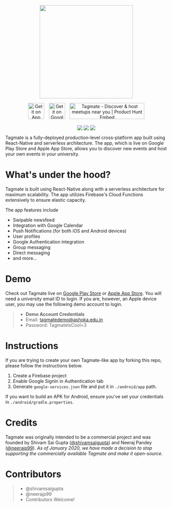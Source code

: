 <p align="center">
  <img align="center" src="https://tagmateapp.com/assets/images/tagmate_black.png" width="290"/>
</p>

<p align="center">
<a href='https://apps.apple.com/in/app/tagmate/id1468743902?mt=8'><img alt='Get it on App Store' src='https://tagmateapp.com/assets/images/apple_badge.svg' height="50" /></a> &ensp; <a href='https://play.google.com/store/apps/details?id=com.chillmate&pcampaignid=pcampaignidMKT-Other-global-all-co-prtnr-py-PartBadge-Mar2515-1'><img alt='Get it on Google Play' src='https://tagmateapp.com/assets/images/playstore_badge_str.png' height="50" /></a> &ensp; <a href="https://www.producthunt.com/posts/tagmate?utm_source=badge-featured&utm_medium=badge&utm_souce=badge-tagmate" target="_blank"><img src="https://api.producthunt.com/widgets/embed-image/v1/featured.svg?post_id=167765&theme=light" alt="Tagmate - Discover & host meetups near you | Product Hunt Embed" style="width: 233px; height: 50px;" width="233px" height="50px" /></a> 
</p>

<p align="center">
<img align="center" src="https://tagmateapp.com/gifs/login.gif"/>
<img align="center" src="https://tagmateapp.com/gifs/swipe1.gif"/>
<img align="center" src="https://tagmateapp.com/gifs/host.gif"/>
</p>

Tagmate is a fully-deployed production-level cross-platform app built using React-Native and serverless architecture. The app, which is live on Google Play Store and Apple App Store, allows you to discover new events and host your own events in your university.

# What's under the hood?

Tagmate is built using React-Native along with a serverless architecture for maximum scalability. The app utilizes Firebase's Cloud Functions extensively to ensure elastic capacity. 

The app features include 

 - Swipable newsfeed
 - Integration with Google Calendar
 - Push Notifications (for both iOS and Android devices)
 - User profiles
 - Google Authentication integration
 - Group messaging
 - Direct messaging
 - and more...

# Demo

Check out Tagmate live on [Google Play Store](https://play.google.com/store/apps/details?id=com.chillmate) or [Apple App Store](https://apps.apple.com/us/app/instajude/id1468743902). You will need a university email ID to login. If you are, however, an Apple device user, you may use the following demo account to login.

>  - **Demo Account Credentials**
>  - Email: tagmatedemo@ashoka.edu.in
>  - Password: TagmateIsCool<3

# Instructions
If you are trying to create your own Tagmate-like app by forking this repo, please follow the instructions below.

1. Create a Firebase project
2. Enable Google SignIn in Authentication tab
3. Generate `google-services.json` file and put it in `./android/app` path.

If you want to build an APK for Android, ensure you've set your credentials in `./android/gradle.properties`.

# Credits
Tagmate was originally intended to be a commercial project and was founded by Shivam Sai Gupta ([@shivamsaigupta](https://github.com/shivamsaigupta)) and Neeraj Pandey ([@neerajp99](https://github.com/neerajp99)). *As of January 2020, we have made a decision to stop supporting the commercially available Tagmate and make it open-source.*

# Contributors
>  - @shivamsaigupta
>  - @neerajp99
>   - Contributors Welcome!
